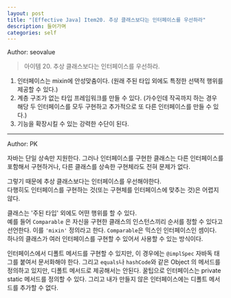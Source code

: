 ```yaml
---
layout: post
title: "[Effective Java] Item20. 추상 클래스보다는 인터페이스를 우선하라"
description: 들어가며
categories: self
---
```


Author: seovalue

> 아이템 20. 추상 클래스보다는 인터페이스를 우선하라.

1. 인터페이스는 mixin에 안성맞춤이다. (원래 주된 타입 외에도 특정한 선택적 행위를 제공할 수 있다.)
2. 계층 구조가 없는 타입 프레임워크를 만들 수 있다. (가수인데 작곡까지 하는 경우 해당 두 인터페이스를 모두 구현하고 추가적으로 또 다른 인터페이스를 만들 수 있다.)
3. 기능을 확장시킬 수 있는 강력한 수단이 된다.

-----

Author: PK

자바는 단일 상속만 지원한다. 그러나 인터페이스를 구현한 클래스는 다른 인터페이스를 포함해서 구현하거나,
다른 클래스를 상속한 구현체라도 전혀 문제가 없다.<br>

그렇기 때문에 추상 클래스보다는 인터페이스를 우선해야한다.<br>
다행히도 인터페이스를 구현하는 것(또는 구현체를 인터페이스에 맞추는 것)은 어렵지 않다.<br>

클래스는 '주된 타입' 외에도 어떤 행위를 할 수 있다.<br>
예를 들어 `Comparable` 은 자신을 구현한 클래스의 인스턴스끼리 순서를 정할 수 있다고 선언한다.
이를 `'mixin'` 정의라고 한다. `Comparable`은 믹스인 인터페이스인 셈이다.
하나의 클래스가 여러 인터페이스를 구현할 수 있어서 사용할 수 있는 방식이다.

인터페이스에서 디폴트 메서드를 구현할 수 있지만, 이 경우에는 `@implSpec` 자바독 태그를 붙여서 문서화해야 한다.
그리고 `equals`나 `hashCode`와 같은 Object 의 메서드를 정의하고 있지만, 디폴트 메서드로 제공해서는 안된다.
꿀팁으로 인터페이스는 private static 메서드를 정의할 수 있다. 그리고 내가 만들지 않은 인터페이스에는 디폴트 메서드를 추가할 수 없다.
